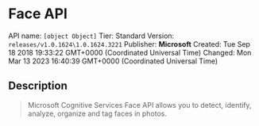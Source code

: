 # Face API
API name: `[object Object]`
Tier: Standard
Version: `releases/v1.0.1624\1.0.1624.3221`
Publisher: **Microsoft**
Created: Tue Sep 18 2018 19:33:22 GMT+0000 (Coordinated Universal Time)
Changed: Mon Mar 13 2023 16:40:39 GMT+0000 (Coordinated Universal Time)

## Description
> Microsoft Cognitive Services Face API allows you to detect, identify, analyze, organize and tag faces in photos.
